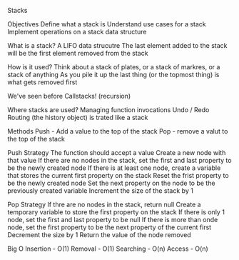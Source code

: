 Stacks

Objectives
    Define what a stack is
    Understand use cases for a stack
    Implement operations on a stack data structure

What is a stack?
    A LIFO data strucutre
    The last element added to the stack will be the first element removed from the stack

How is it used?
    Think about a stack of plates, or a stack of markres, or a stack of anything
    As you pile it up the last thing (or the topmost thing) is what gets removed first    

We've seen before
    Callstacks! (recursion)

Where stacks are used?
    Managing function invocations
    Undo / Redo
    Routing (the history object) is trated like a stack

Methods
    Push - Add a value to the top of the stack
    Pop - remove a valut to the top of the stack

Push Strategy
    The function should accept a value
    Create a new node with that value
    If there are no nodes in the stack, set the first and last property to be the newly created node
    If there is at least one node, create a variable that stores the current first property on the stack
    Reset the frist property to be the newly created node
    Set the next property on the node to be the previously created variable
    Increment the size of the stack by 1

Pop Strategy
    If thre are no nodes in the stack, return null
    Create a temporary variable to store the first property on the stack
    If there is only 1 node, set the first and last property to be null
    If there is more than onde node, set the first property to be the next property of the current first
    Decrement the size by 1
    Return the value of the node removed

Big O
    Insertion - O(1)
    Removal - O(1)
    Searching - O(n)
    Access - O(n)